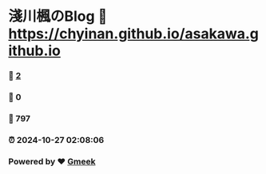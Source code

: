 # 淺川楓のBlog :link: https://chyinan.github.io/asakawa.github.io 
### :page_facing_up: [2](https://chyinan.github.io/asakawa.github.io/tag.html) 
### :speech_balloon: 0 
### :hibiscus: 797 
### :alarm_clock: 2024-10-27 02:08:06 
### Powered by :heart: [Gmeek](https://github.com/Meekdai/Gmeek)
